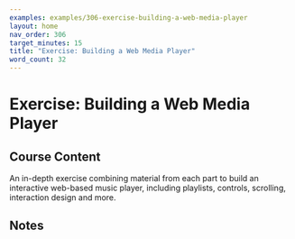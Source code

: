 ```yaml
---
examples: examples/306-exercise-building-a-web-media-player
layout: home
nav_order: 306
target_minutes: 15
title: "Exercise: Building a Web Media Player"
word_count: 32
---
```

# Exercise: Building a Web Media Player

## Course Content

An in-depth exercise combining material from each part to build an interactive web-based music player, including playlists, controls, scrolling, interaction design and more.

## Notes













